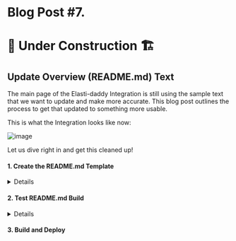 # Blog Post #7.
# 🚧 Under Construction 🏗️
## Update Overview (README.md) Text

The main page of the Elasti-daddy Integration is still using the sample text that we want to update and make more accurate. This blog post outlines
the process to get that updated to something more usable.

This is what the Integration looks like now:

![image](https://github.com/nicpenning/Elasti-daddy/assets/5582679/6268bc5b-7165-4bce-87be-039be3349334)

Let us dive right in and get this cleaned up!

#### 1. Create the README.md Template
<details>

We will start off by locating the README.md file that is in the `elasti_daddy/docs/` directory and taking a peek inside.

```bash
napsta@el33t-b00k-1:~/GitHub/Elasti-daddy/Integration/elasti_daddy$ cd docs
napsta@el33t-b00k-1:~/GitHub/Elasti-daddy/Integration/elasti_daddy/docs$ ls
README.md
napsta@el33t-b00k-1:~/GitHub/Elasti-daddy/Integration/elasti_daddy/docs$ nano README.md
<!-- Use this template language as a starting point, replacing {placeholder text} with details about the integration. -->
<!-- Find more detailed documentation guidelines in https://github.com/elastic/integrations/blob/main/docs/documentation_guidelines.md -->

# Elasti-daddy

<!-- The Elasti-daddy integration allows you to monitor {name of service}. {name of service} is {describe service}.

Use the Elasti-daddy integration to {purpose}. Then visualize that data in Kibana, create alerts to notify you if something goes wrong, an>

For example, if you wanted to {sample use case} you could {action}. Then you can {visualize|alert|troubleshoot} by {action}. -->

## Data streams

<!-- The Elasti-daddy integration collects {one|two} type{s} of data streams: {logs and/or metrics}. -->

<!-- If applicable -->
<!-- **Logs** help you keep a record of events happening in {service}.
Log data streams collected by the {name} integration include {sample data stream(s)} and more. See more details in the [Logs](#logs-refere>

<!-- If applicable -->
<!-- **Metrics** give you insight into the state of {service}.
Metric data streams collected by the {name} integration include {sample data stream(s)} and more. See more details in the [Metrics](#metri>

<!-- Optional: Any additional notes on data streams -->

## Requirements
...snipped for brevity...
```

Keep in mind that the documentation uses markdown language. You can follow the documentation on how to use markdown [here](https://www.markdownguide.org/).

The current README.md that exists was automatically generated when we created the integration. We will create some new files and directories to generate
a new README.md file.

What we want in the end is a `README.md` template that has most of the text that we want dispalyed on the Overview page but also have the ability to show
a sample event in JSON and also the fields available for the integration. Fortunately, the `elastic-package build` mechanism will generate the sample event
and the fields when specific reference text exists inside of the README.md template.

To do this, we need to create a new directory with a new README.md file in the root of the elasti-daddy Integration called `_dev/build/docs`:

```
napsta@el33t-b00k-1:~/GitHub/Elasti-daddy/Integration/elasti_daddy$ mkdir _dev/build/docs
napsta@el33t-b00k-1:~/GitHub/Elasti-daddy/Integration/elasti_daddy$ cd _dev/build/docs
```

Then let's create our new `README.md` and use the text below (after the `nano README.md` command to create the file):

```
napsta@el33t-b00k-1:~/GitHub/Elasti-daddy/Integration/elasti_daddy/_dev/build/docs$ nano README.md
```

```
# Elasti-daddy

This integration was developed as a project for preparing and analyzing motherhood and fatherhood data for taking care of a baby. The aim is to learn how Elastic Integrations are developed and deployed. Sample data includes breastfeeding, bottle feeding (milk or formula), milk extraction, etc..

## Data streams

The Elasti-daddy integration collects one type of data streams: logs.

## Requirements

You need any of the `Feed Me.csv` files found at the Elasti-daddy project site [here](https://github.com/nicpenning/Elasti-daddy/tree/main/Data)

## History

For all the details on the project, please visit the [Elasti-daddy project page](https://github.com/nicpenning/Elasti-daddy).
For step-by-step instructions on how to set up an integration, see the

#### Example

An example event for `{data stream name}` looks as following:

{{event "feed_me"}}

#### Exported fields

{{fields "feed_me"}}
```

You will notice the two reference texts that start with `{{` and end with `}}`. This is the part of the README.md that will be generated from files
within the integration. The `{{fields "feed_me"}}` will use all of the fields found in each .yml file in the directory :
`/elasti_daddy/data_stream/feed_me/fields` which is currently `base-fields.yml` and `fields.yml`:

```bash
napsta@el33t-b00k-1:~/GitHub/Elasti-daddy/Integration/elasti_daddy/data_stream/feed_me/fields$ ls
base-fields.yml  fields.yml
```

The `{[event "feed_me"}}` reference text, however, will pull from a file called `sample_event.json` which we have not created yet.

We will create our `sample_event.json` file now in the `elasti_daddy/data_stream/feed_me` directory and use the text below (after 
the `nano README.md` command):

```bash
napsta@el33t-b00k-1:~/GitHub/Elasti-daddy/Integration/elasti_daddy/data_stream/feed_me/fields$ cd ..
napsta@el33t-b00k-1:~/GitHub/Elasti-daddy/Integration/elasti_daddy/data_stream/feed_me$ nano sample_event.json
```

```JSON
{
  "container": {
    "id": "Data"
  },
  "agent": {
    "name": "el33t-b00k-1",
    "id": "362d573c-5198-42b0-b5e3-5eea158373d3",
    "type": "filebeat",
    "ephemeral_id": "fc552cf0-f45d-4728-879e-98c2254c6add",
    "version": "8.8.1"
  },
  "log": {
    "file": {
      "path": "/home/napsta/GitHub/Elasti-daddy/Data/Feed Me 7 Weeks.csv"
    },
    "offset": 60533
  },
  "elastic_agent": {
    "id": "362d573c-5198-42b0-b5e3-5eea158373d3",
    "version": "8.8.1",
    "snapshot": false
  },
  "Duration": 18,
  "Side": "Left",
  "input": {
    "type": "log"
  },
  "Type": "Breastfeeding",
  "@timestamp": "2023-07-10T19:20:00.000-05:00",
  "ecs": {
    "version": "8.0.0"
  },
  "End_Time": "2023-07-10T19:35:00.000-05:00",
  "Start_Time": "2023-07-10T19:20:00.000-05:00",
  "data_stream": {
    "namespace": "default",
    "type": "logs",
    "dataset": "elasti_daddy.feed_me"
  },
  "host": {
    "hostname": "el33t-b00k-1",
    "os": {
      "kernel": "5.10.102.1-microsoft-standard-WSL2",
      "codename": "jammy",
      "name": "Ubuntu",
      "type": "linux",
      "family": "debian",
      "version": "22.04.2 LTS (Jammy Jellyfish)",
      "platform": "ubuntu"
    },
    "containerized": false,
    "ip": [
      "172.31.99.180"
    ],
    "name": "el33t-b00k-1",
    "mac": [
      "00-15-5D-65-A9-94"
    ],
    "architecture": "x86_64"
  },
  "event": {
    "agent_id_status": "verified",
    "ingested": "2023-07-10T22:07:47Z",
    "timezone": "-05:00",
    "dataset": "elasti_daddy.feed_me"
  }
}
```

</details>

#### 2. Test README.md Build
<details>

Now that we have the README.md template created in our new directory and have created our sample_event.json file, it is time to
run the `elastic-package test` command to make sure the README.md file can properly be generated. This will also check to make sure
our sample event has every field accounted for.

From the root directory of our integration, let us test the package:

```bash
napsta@el33t-b00k-1:~/GitHub/Elasti-daddy/Integration/elasti_daddy$ elastic-package test
2023/07/11 22:57:41  INFO New version is available - v0.84.0. Download from: https://github.com/elastic/elastic-package/releases/tag/v0.84.0
Run test suite for the package
Run static tests for the package
--- Test results for package: elasti_daddy - START ---
FAILURE DETAILS:
elasti_daddy/feed_me Verify sample_event.json:
[0] field "container.id" is undefined
[1] field "ecs.version" is undefined
[2] field "input.type" is undefined
[3] field "log.file.path" is undefined
[4] field "log.offset" is undefined


╭──────────────┬─────────────┬───────────┬──────────────────────────┬────────────────────────────────────────────┬──────────────╮
│ PACKAGE      │ DATA STREAM │ TEST TYPE │ TEST NAME                │ RESULT                                     │ TIME ELAPSED │
├──────────────┼─────────────┼───────────┼──────────────────────────┼────────────────────────────────────────────┼──────────────┤
│ elasti_daddy │ feed_me     │ static    │ Verify sample_event.json │ FAIL: one or more errors found in document │    608.061µs │
╰──────────────┴─────────────┴───────────┴──────────────────────────┴────────────────────────────────────────────┴──────────────╯
--- Test results for package: elasti_daddy - END   ---
Done
Error: one or more test cases failed
```

Interesting! So when we ran our test with the sample data I provided, it appears that some additional fields got added during the ingestion 
of our data. You can see the following fields have not been accounted for in any of the .yml files in the fields directory because that are "undefined":

[0] field "container.id" is undefined
[1] field "ecs.version" is undefined
[2] field "input.type" is undefined
[3] field "log.file.path" is undefined
[4] field "log.offset" is undefined

To correct this, let us add these to our current fields .yml files. The fields that were added somewhere along the way appear to be a part of the
Elastic Common Schema (ECS). This is a common schema for field mappings and their respective definitions.You can learn more about ECS [here](https://www.elastic.co/guide/en/ecs/current/ecs-reference.html). Since these are ECS fields, there is a special ecs.yml file we need to create
that will contain a shortcut reference to what these fields must be mapped to. For example, `container.id` is found [here](https://www.elastic.co/guide/en/ecs/current/ecs-container.html#field-container-id) in their documentation and states that this field must be a
`type: keyword`. Instead of adding to any of our fields.yml with this format:
```yaml
- name: 'container.id'
  type: keyword
  description: This is the ID of the container.
```

We get to instead add this to a new file called `ecs.yml` in our fields directory and place it in the file like so:

```
- external: ecs
  name: container.id
```

This will make sure it uses the current up-to-date field mapping type and description from the ECS standards.

So to use all of these ECS fields, let us create the ecs.yml file in the fields directory:

```bash
napsta@el33t-b00k-1:~/GitHub/Elasti-daddy/Integration/elasti_daddy$ nano data_stream/feed_me/fields/ecs.yml
```

```
- external: ecs
  name: container.id
- external: ecs
  name: ecs.version
- external: ecs
  name: input.type
- external: ecs
  name: log.file.path
- external: ecs
  name: log.offset
```

![image](https://github.com/nicpenning/Elasti-daddy/assets/5582679/05a07edc-8f6e-4626-8d4a-7c7df9d19a61)

Now, let us run our test again:

```bash
napsta@el33t-b00k-1:~/GitHub/Elasti-daddy/Integration/elasti_daddy$ elastic-package test
2023/07/11 23:13:02  INFO New version is available - v0.84.0. Download from: https://github.com/elastic/elastic-package/releases/tag/v0.84.0
Run test suite for the package
Run system tests for the package
--- Test results for package: elasti_daddy - START ---
No test results
--- Test results for package: elasti_daddy - END   ---
Done
Run asset tests for the package
--- Test results for package: elasti_daddy - START ---
╭──────────────┬─────────────┬───────────┬───────────────────────────────────────────────────────────┬────────┬──────────────╮
│ PACKAGE      │ DATA STREAM │ TEST TYPE │ TEST NAME                                                 │ RESULT │ TIME ELAPSED │
├──────────────┼─────────────┼───────────┼───────────────────────────────────────────────────────────┼────────┼──────────────┤
│ elasti_daddy │ feed_me     │ asset     │ index_template logs-elasti_daddy.feed_me is loaded        │ PASS   │      1.222µs │
│ elasti_daddy │ feed_me     │ asset     │ ingest_pipeline logs-elasti_daddy.feed_me-0.0.1 is loaded │ PASS   │        110ns │
╰──────────────┴─────────────┴───────────┴───────────────────────────────────────────────────────────┴────────┴──────────────╯
--- Test results for package: elasti_daddy - END   ---
Done
Run pipeline tests for the package
--- Test results for package: elasti_daddy - START ---
No test results
--- Test results for package: elasti_daddy - END   ---
Done
Run static tests for the package
--- Test results for package: elasti_daddy - START ---
╭──────────────┬─────────────┬───────────┬──────────────────────────┬────────┬──────────────╮
│ PACKAGE      │ DATA STREAM │ TEST TYPE │ TEST NAME                │ RESULT │ TIME ELAPSED │
├──────────────┼─────────────┼───────────┼──────────────────────────┼────────┼──────────────┤
│ elasti_daddy │ feed_me     │ static    │ Verify sample_event.json │ PASS   │   1.013687ms │
╰──────────────┴─────────────┴───────────┴──────────────────────────┴────────┴──────────────╯
--- Test results for package: elasti_daddy - END   ---
Done
```

Success! Now that our build is passing, we can move on to build the integration and deploy it to see how it turns out.

</details>

#### 3. Build and Deploy

